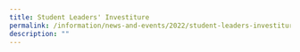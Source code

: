 ```yaml
---
title: Student Leaders' Investiture
permalink: /information/news-and-events/2022/student-leaders-investiture/
description: ""
---
```

